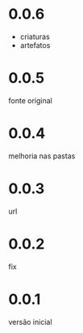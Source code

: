 # 0.0.6
- criaturas
- artefatos

# 0.0.5
fonte original

# 0.0.4
melhoria nas pastas

# 0.0.3
url

# 0.0.2
fix

# 0.0.1
versão inicial
